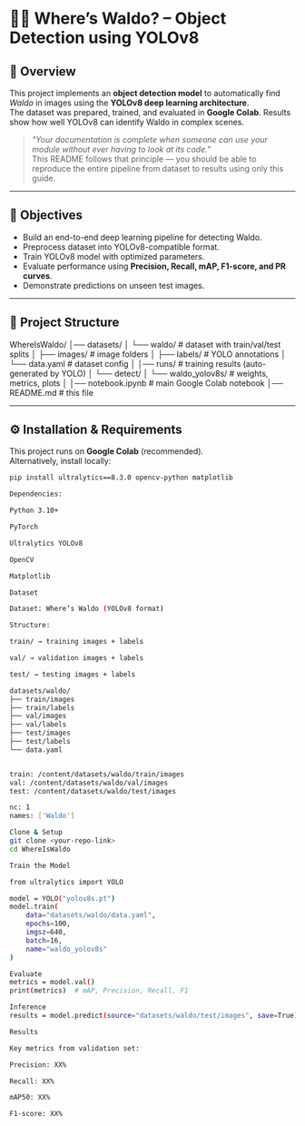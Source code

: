 # 🕵️‍♂️ Where’s Waldo? – Object Detection using YOLOv8

## 📖 Overview
This project implements an **object detection model** to automatically find *Waldo* in images using the **YOLOv8 deep learning architecture**.  
The dataset was prepared, trained, and evaluated in **Google Colab**. Results show how well YOLOv8 can identify Waldo in complex scenes.

> *"Your documentation is complete when someone can use your module without ever having to look at its code."*  
This README follows that principle — you should be able to reproduce the entire pipeline from dataset to results using only this guide.

---

## 🎯 Objectives
- Build an end-to-end deep learning pipeline for detecting Waldo.
- Preprocess dataset into YOLOv8-compatible format.
- Train YOLOv8 model with optimized parameters.
- Evaluate performance using **Precision, Recall, mAP, F1-score, and PR curves**.
- Demonstrate predictions on unseen test images.

---

## 📂 Project Structure

WhereIsWaldo/
│── datasets/
│ └── waldo/ # dataset with train/val/test splits
│ ├── images/ # image folders
│ ├── labels/ # YOLO annotations
│ └── data.yaml # dataset config
│
│── runs/ # training results (auto-generated by YOLO)
│ └── detect/
│ └── waldo_yolov8s/ # weights, metrics, plots
│
│── notebook.ipynb # main Google Colab notebook
│── README.md # this file


---

## ⚙️ Installation & Requirements
This project runs on **Google Colab** (recommended).  
Alternatively, install locally:

```bash
pip install ultralytics==8.3.0 opencv-python matplotlib

Dependencies:

Python 3.10+

PyTorch

Ultralytics YOLOv8

OpenCV

Matplotlib

Dataset

Dataset: Where’s Waldo (YOLOv8 format)

Structure:

train/ → training images + labels

val/ → validation images + labels

test/ → testing images + labels

datasets/waldo/
├── train/images
├── train/labels
├── val/images
├── val/labels
├── test/images
├── test/labels
└── data.yaml


train: /content/datasets/waldo/train/images
val: /content/datasets/waldo/val/images
test: /content/datasets/waldo/test/images

nc: 1
names: ['Waldo']

Clone & Setup
git clone <your-repo-link>
cd WhereIsWaldo

Train the Model

from ultralytics import YOLO

model = YOLO("yolov8s.pt")
model.train(
    data="datasets/waldo/data.yaml",
    epochs=100,
    imgsz=640,
    batch=16,
    name="waldo_yolov8s"
)

Evaluate
metrics = model.val()
print(metrics)  # mAP, Precision, Recall, F1

Inference
results = model.predict(source="datasets/waldo/test/images", save=True)

Results

Key metrics from validation set:

Precision: XX%

Recall: XX%

mAP50: XX%

F1-score: XX%
